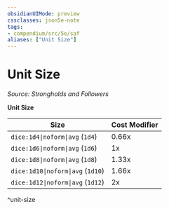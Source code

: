 ```yaml
---
obsidianUIMode: preview
cssclasses: json5e-note
tags:
- compendium/src/5e/saf
aliases: ["Unit Size"]
---
```

# Unit Size
*Source: Strongholds and Followers* 

**Unit Size**

| Size | Cost Modifier |
|------|---------------|
| `dice:1d4\|noform\|avg` (`1d4`) | 0.66x |
| `dice:1d6\|noform\|avg` (`1d6`) | 1x |
| `dice:1d8\|noform\|avg` (`1d8`) | 1.33x |
| `dice:1d10\|noform\|avg` (`1d10`) | 1.66x |
| `dice:1d12\|noform\|avg` (`1d12`) | 2x |
^unit-size